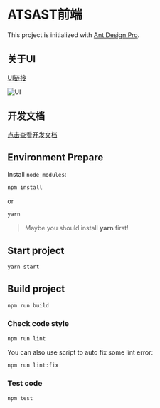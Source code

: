# ATSAST前端

This project is initialized with [Ant Design Pro](https://pro.ant.design). 

## 关于UI

[UI链接](https://www.figma.com/file/k8wdbuWoGhNDuNKFUVJJ1B/AtSAST?node-id=0%3A1)

![UI](https://zlhad.oss-cn-shanghai.aliyuncs.com/img/20210318221557.png)

## 开发文档
[点击查看开发文档](https://zlhad.oss-cn-shanghai.aliyuncs.com/img/20210318222059.png)

## Environment Prepare

Install `node_modules`:

```bash
npm install
```

or

```bash
yarn
```
> Maybe you should install **yarn** first!

## Start project

```bash
yarn start
```

## Build project

```bash
npm run build
```

### Check code style

```bash
npm run lint
```

You can also use script to auto fix some lint error:

```bash
npm run lint:fix
```

### Test code

```bash
npm test
```


